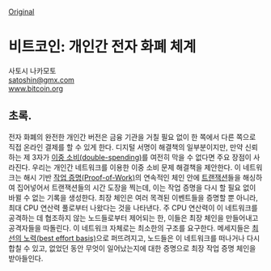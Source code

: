 [Original](./original/bitcoin.pdf)

# 비트코인: 개인간 전자 화폐 체계
사토시 나카모토  
satoshin@gmx.com  
www.bitcoin.org  

## 초록.
전자 화폐의 완전한 개인간 버전은 금융 기관을 거칠 필요 없이 한 쪽에서 다른 쪽으로 직접 온라인 결제를 할 수 있게 한다. 디지털 서명이 해결책의 일부분이지만, 만약 신뢰하는 제 3자가 [이중 소비(double-spending)](https://en.wikipedia.org/wiki/Double-spending)를 여전히 막을 수 없다면 주요 장점이 사라진다. 우리는 개인간 네트워크를 이용한 이중 소비 문제 해결책을 제안한다. 이 네트워크는 해시 기반 [작업 증명(Proof-of-Work)](https://en.wikipedia.org/wiki/Proof-of-work_system)의 연속적인 체인 안에 [트랜잭션](https://www.quora.com/What-is-a-Blockchain-transaction)들을 해싱하여 집어넣어서 트랜잭션들의 시간 도장을 찍는데, 이는 작업 증명을 다시 할 필요 없이 바뀔 수 없는 기록을 생성한다. 최장 체인은 여러 목격된 이벤트들을 증명할 뿐 아니라, 최대 CPU 연산력 풀로부터 나왔다는 것을 나타낸다. 주 CPU 연산력이 이 네트워크를 공격하는 데 협조하지 않는 노드들로부터 제어되는 한, 이들은 최장 체인을 만들어내고 공격자들을 따돌린다. 이 네트워크 자체로는 최소한의 구조를 요구한다. 메세지들은 [최선의 노력(best effort basis)](https://financial-dictionary.thefreedictionary.com/best-efforts+basis)으로 퍼뜨려지고, 노드들은 이 네트워크를 떠나거나 다시 합칠 수 있고, 없었던 동안 무엇이 일어났는지에 대한 증명으로 최장 작업 증명 체인을 받아들인다.